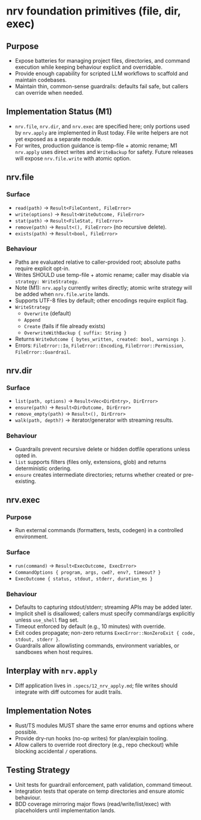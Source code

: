 # nrv foundation primitives (file, dir, exec)

## Purpose
- Expose batteries for managing project files, directories, and command execution while keeping
  behaviour explicit and overridable.
- Provide enough capability for scripted LLM workflows to scaffold and maintain codebases.
- Maintain thin, common-sense guardrails: defaults fail safe, but callers can override when needed.

## Implementation Status (M1)
- `nrv.file`, `nrv.dir`, and `nrv.exec` are specified here; only portions used by `nrv.apply` are
  implemented in Rust today. File write helpers are not yet exposed as a separate module.
- For writes, production guidance is temp-file + atomic rename; M1 `nrv.apply` uses direct writes
  and `WriteBackup` for safety. Future releases will expose `nrv.file.write` with atomic option.

## nrv.file
### Surface
- `read(path)` → `Result<FileContent, FileError>`
- `write(options)` → `Result<WriteOutcome, FileError>`
- `stat(path)` → `Result<FileStat, FileError>`
- `remove(path)` → `Result<(), FileError>` (no recursive delete).
- `exists(path)` → `Result<bool, FileError>`

### Behaviour
- Paths are evaluated relative to caller-provided root; absolute paths require explicit opt-in.
- Writes SHOULD use temp-file + atomic rename; caller may disable via `strategy: WriteStrategy`.
- Note (M1): `nrv.apply` currently writes directly; atomic write strategy will be added when
  `nrv.file.write` lands.
- Supports UTF-8 files by default; other encodings require explicit flag.
- `WriteStrategy`
  - `Overwrite` (default)
  - `Append`
  - `Create` (fails if file already exists)
  - `OverwriteWithBackup { suffix: String }`
- Returns `WriteOutcome { bytes_written, created: bool, warnings }`.
- Errors: `FileError::Io`, `FileError::Encoding`, `FileError::Permission`, `FileError::Guardrail`.

## nrv.dir
### Surface
- `list(path, options)` → `Result<Vec<DirEntry>, DirError>`
- `ensure(path)` → `Result<DirOutcome, DirError>`
- `remove_empty(path)` → `Result<(), DirError>`
- `walk(path, depth?)` → iterator/generator with streaming results.

### Behaviour
- Guardrails prevent recursive delete or hidden dotfile operations unless opted in.
- `list` supports filters (files only, extensions, glob) and returns deterministic ordering.
- `ensure` creates intermediate directories; returns whether created or pre-existing.

## nrv.exec
### Purpose
- Run external commands (formatters, tests, codegen) in a controlled environment.

### Surface
- `run(command)` → `Result<ExecOutcome, ExecError>`
- `CommandOptions { program, args, cwd?, env?, timeout? }`
- `ExecOutcome { status, stdout, stderr, duration_ms }`

### Behaviour
- Defaults to capturing stdout/stderr; streaming APIs may be added later.
- Implicit shell is disallowed; callers must specify command/args explicitly unless `use_shell` flag set.
- Timeout enforced by default (e.g., 10 minutes) with override.
- Exit codes propagate; non-zero returns `ExecError::NonZeroExit { code, stdout, stderr }`.
- Guardrails allow allowlisting commands, environment variables, or sandboxes when host requires.

## Interplay with `nrv.apply`
- Diff application lives in `.specs/12_nrv_apply.md`; file writes should integrate with diff outcomes for
  audit trails.

## Implementation Notes
- Rust/TS modules MUST share the same error enums and options where possible.
- Provide dry-run hooks (no-op writes) for plan/explain tooling.
- Allow callers to override root directory (e.g., repo checkout) while blocking accidental `/` operations.

## Testing Strategy
- Unit tests for guardrail enforcement, path validation, command timeout.
- Integration tests that operate on temp directories and ensure atomic behaviour.
- BDD coverage mirroring major flows (read/write/list/exec) with placeholders until implementation lands.
